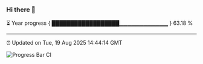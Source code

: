 ### Hi there 👋

⏳ Year progress { ██████████████████▁▁▁▁▁▁▁▁▁▁▁▁ } 63.18 %

---

⏰ Updated on Tue, 19 Aug 2025 14:44:14 GMT

![Progress Bar CI](https://github.com/IshwaranRudhara/GIT-ACTION/workflows/Progress%20Bar%20CI/badge.svg)
